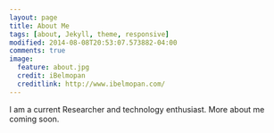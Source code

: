 ```yaml
---
layout: page
title: About Me
tags: [about, Jekyll, theme, responsive]
modified: 2014-08-08T20:53:07.573882-04:00
comments: true
image:
  feature: about.jpg
  credit: iBelmopan
  creditlink: http://www.ibelmopan.com/
---
```


I am a current Researcher and technology enthusiast. More about me coming soon.
